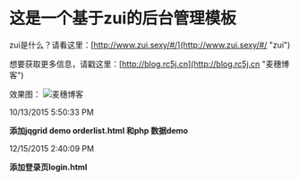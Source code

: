 # 这是一个基于zui的后台管理模板 #
zui是什么？请看这里：[http://www.zui.sexy/#/](http://www.zui.sexy/#/ "zui")

想要获取更多信息，请戳这里：[http://blog.rc5j.cn](http://blog.rc5j.cn "麦穗博客")

效果图：
![麦穗博客](http://blog.rc5j.cn/ueditor/php/upload/image/20151213/1449980079906991.png)

10/13/2015 5:50:33 PM

**添加jqgrid demo orderlist.html 和php 数据demo**

12/15/2015 2:40:09 PM

**添加登录页login.html**

